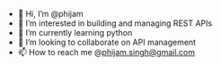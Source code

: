 - 👋 Hi, I’m @phijam
- 👀 I’m interested in building and managing REST APIs
- 🌱 I’m currently learning python
- 💞️ I’m looking to collaborate on API management
- 📫 How to reach me @phijam.singh@gmail.com

<!---
phijam/phijam is a ✨ special ✨ repository because its `README.md` (this file) appears on your GitHub profile.
You can click the Preview link to take a look at your changes.
--->
